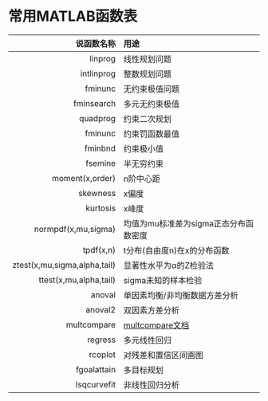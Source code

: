 # 常用MATLAB函数表

|                   说函数名称 | 用途                                                         |
| ---------------------------: | :----------------------------------------------------------- |
|                      linprog | 线性规划问题                                                 |
|                   intlinprog | 整数规划问题                                                 |
|                      fminunc | 无约束极值问题                                               |
|                   fminsearch | 多元无约束极值                                               |
|                     quadprog | 约束二次规划                                                 |
|                      fminunc | 约束罚函数最值                                               |
|                      fminbnd | 约束极小值                                                   |
|                      fsemine | 半无穷约束                                                   |
|              moment(x,order) | n阶中心距                                                    |
|                     skewness | x偏度                                                        |
|                     kurtosis | x峰度                                                        |
|          normpdf(x,mu,sigma) | 均值为mu标准差为sigma正态分布函数密度                        |
|                    tpdf(x,n) | t分布(自由度n)在x的分布函数                                  |
| ztest(x,mu,sigma,alpha,tail) | 显著性水平为α的Z检验法                                       |
|       ttest(x,mu,alpha,tail) | sigma未知的样本检验                                          |
|                       anoval | 单因素均衡/非均衡数据方差分析                                |
|                      anoval2 | 双因素方差分析                                               |
|                  multcompare | [multcompare文档](https://www.cnblogs.com/brasn/p/16337931.html) |
|                      regress | 多元线性回归                                                 |
|                      rcoplot | 对残差和置信区间画图                                         |
|                  fgoalattain | 多目标规划                                                   |
|                  lsqcurvefit | 非线性回归分析                                               |

